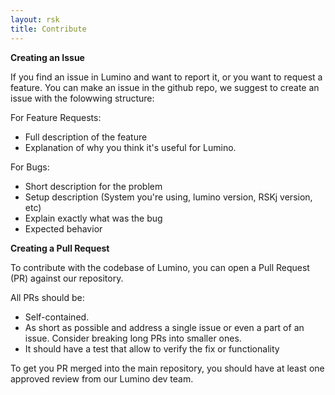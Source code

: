 ```yaml
---
layout: rsk
title: Contribute
---
```


**Creating an Issue**

If you find an issue in Lumino and want to report it, or you want to request a feature. You can make an issue in the github repo, we suggest to create an issue with the folowwing structure:

For Feature Requests:

- Full description of the feature
- Explanation of why you think it&#39;s useful for Lumino.

For Bugs:

- Short description for the problem
- Setup description (System you&#39;re using, lumino version, RSKj version, etc)
- Explain exactly what was the bug
- Expected behavior

**Creating a Pull Request**



To contribute with the codebase of Lumino, you can open a Pull Request (PR) against our repository.

All PRs should be:

- Self-contained.
- As short as possible and address a single issue or even a part of an issue. Consider breaking long PRs into smaller ones.
- It should have a test that allow to verify the fix or functionality

To get you PR merged into the main repository, you should have at least one approved review from our Lumino dev team.